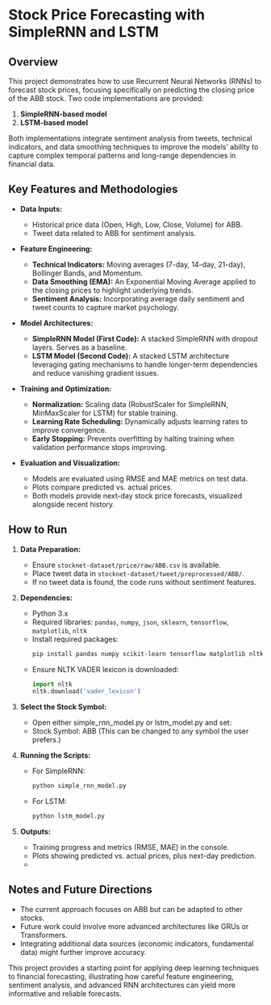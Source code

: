 # Stock Price Forecasting with SimpleRNN and LSTM

## Overview

This project demonstrates how to use Recurrent Neural Networks (RNNs) to forecast stock prices, focusing specifically on predicting the closing price of the ABB stock. Two code implementations are provided:

1. **SimpleRNN-based model**
2. **LSTM-based model**
   
Both implementations integrate sentiment analysis from tweets, technical indicators, and data smoothing techniques to improve the models’ ability to capture complex temporal patterns and long-range dependencies in financial data.

## Key Features and Methodologies

- **Data Inputs:**
  - Historical price data (Open, High, Low, Close, Volume) for ABB.
  - Tweet data related to ABB for sentiment analysis.

- **Feature Engineering:**
  - **Technical Indicators:** Moving averages (7-day, 14-day, 21-day), Bollinger Bands, and Momentum.
  - **Data Smoothing (EMA):** An Exponential Moving Average applied to the closing prices to highlight underlying trends.
  - **Sentiment Analysis:** Incorporating average daily sentiment and tweet counts to capture market psychology.

- **Model Architectures:**
  - **SimpleRNN Model (First Code):** A stacked SimpleRNN with dropout layers. Serves as a baseline.
  - **LSTM Model (Second Code):** A stacked LSTM architecture leveraging gating mechanisms to handle longer-term dependencies and reduce vanishing gradient issues.

- **Training and Optimization:**
  - **Normalization:** Scaling data (RobustScaler for SimpleRNN, MinMaxScaler for LSTM) for stable training.
  - **Learning Rate Scheduling:** Dynamically adjusts learning rates to improve convergence.
  - **Early Stopping:** Prevents overfitting by halting training when validation performance stops improving.

- **Evaluation and Visualization:**
  - Models are evaluated using RMSE and MAE metrics on test data.
  - Plots compare predicted vs. actual prices.
  - Both models provide next-day stock price forecasts, visualized alongside recent history.

## How to Run

1. **Data Preparation:**
   - Ensure `stocknet-dataset/price/raw/ABB.csv` is available.
   - Place tweet data in `stocknet-dataset/tweet/preprocessed/ABB/`.
   - If no tweet data is found, the code runs without sentiment features.

2. **Dependencies:**
   - Python 3.x
   - Required libraries: `pandas`, `numpy`, `json`, `sklearn`, `tensorflow`, `matplotlib`, `nltk`
   - Install required packages:
     ```bash
     pip install pandas numpy scikit-learn tensorflow matplotlib nltk
     ```
   - Ensure NLTK VADER lexicon is downloaded:
     ```python
     import nltk
     nltk.download('vader_lexicon')
     ```


3. **Select the Stock Symbol:**
   - Open either simple_rnn_model.py or lstm_model.py and set:
   - Stock Symbol: ABB (This can be changed to any symbol the user prefers.)
  

4. **Running the Scripts:**
   - For SimpleRNN:
     ```bash
     python simple_rnn_model.py
     ```
   - For LSTM:
     ```bash
     python lstm_model.py
     ```

5. **Outputs:**
   - Training progress and metrics (RMSE, MAE) in the console.
   - Plots showing predicted vs. actual prices, plus next-day prediction.
   - 

## Notes and Future Directions

- The current approach focuses on ABB but can be adapted to other stocks.
- Future work could involve more advanced architectures like GRUs or Transformers.
- Integrating additional data sources (economic indicators, fundamental data) might further improve accuracy.

This project provides a starting point for applying deep learning techniques to financial forecasting, illustrating how careful feature engineering, sentiment analysis, and advanced RNN architectures can yield more informative and reliable forecasts.
